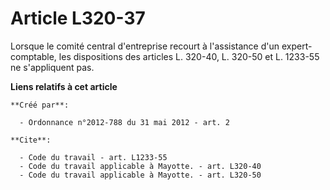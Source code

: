 # Article L320-37

Lorsque le comité central d'entreprise recourt à l'assistance d'un expert-comptable, les dispositions des articles L. 320-40,
L. 320-50 et L. 1233-55 ne s'appliquent pas.

**Liens relatifs à cet article**

	**Créé par**:

	  - Ordonnance n°2012-788 du 31 mai 2012 - art. 2

	**Cite**:

	  - Code du travail - art. L1233-55
	  - Code du travail applicable à Mayotte. - art. L320-40
	  - Code du travail applicable à Mayotte. - art. L320-50
